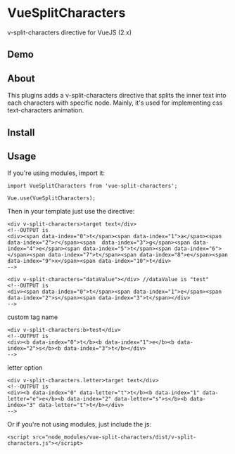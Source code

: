 # VueSplitCharacters

v-split-characters directive for VueJS (2.x)

## Demo


## About

This plugins adds a v-split-characters directive that splits the inner text into each characters with specific node.
Mainly, it's used for implementing css text-characters animation.

## Install



## Usage

If you're using modules, import it:

```
import VueSplitCharacters from 'vue-split-characters';

Vue.use(VueSplitCharacters);
```

Then in your template just use the directive:

```
<div v-split-characters>target text</div>
<!--OUTPUT is
<div><span data-index="0">t</span><span data-index="1">a</span><span  data-index="2">r</span><span  data-index="3">g</span><span data-index="4">e</span><span data-index="5">t</span><span data-index="6"></span><span data-index="7">t</span><span data-index="8">e</span><span data-index="9">x</span><span data-index="10">t</div>
-->
```

```
<div v-split-characters="dataValue"></div> //dataValue is "test"
<!--OUTPUT is
<div><span data-index="0">t</span><span data-index="1">e</span><span data-index="2">s</span><span data-index="3">t</span></div>
-->
```

custom tag name
```
<div v-split-characters:b>test</div>
<!--OUTPUT is
<div><b data-index="0">t</b><b data-index="1">e</b><b data-index="2">s</b><b data-index="3">t</b></div>
-->
```

letter option

```
<div v-split-characters.letter>target text</div>
<!--OUTPUT is
<div><b data-index="0" data-letter="t">t</b><b data-index="1" data-letter="e">e</b><b data-index="2" data-letter="s">s</b><b data-index="3" data-letter="t">t</b></div>
-->
```






Or if you're not using modules, just include the js:

```
<script src="node_modules/vue-split-characters/dist/v-split-characters.js"></script>
```

